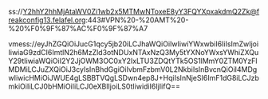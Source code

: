 ss://Y2hhY2hhMjAtaWV0Zi1wb2x5MTMwNToxeE8yY3FQYXpxakdmQ2Zk@freakconfig13.felafel.org:443#VPN%20-%20AMT%20-%20%F0%9F%87%AC%F0%9F%87%A7

vmess://eyJhZGQiOiJucG1qcy5jb20iLCJhaWQiOiIwIiwiYWxwbiI6IiIsImZwIjoiIiwiaG9zdCI6ImtlN2h6MzZld3otNDUxNTAxNzQ3My5tYXNoYWxsYWhiZXQuY29tIiwiaWQiOiI2Y2JjOWM3OC0xY2IxLTU3ZDQtYTk5OS1lMmY0ZTM0YzFlMDMiLCJuZXQiOiJ3cyIsInBhdGgiOiIvbmFzbmV0L2NkbiIsInBvcnQiOiI4MDgwIiwicHMiOiJWUE4gLSBBTVQgLSDwn4ep8J+HqiIsInNjeSI6ImF1dG8iLCJzbmkiOiIiLCJ0bHMiOiIiLCJ0eXBlIjoiLS0tIiwidiI6IjIifQ==